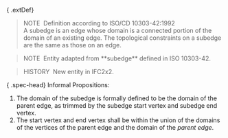 { .extDef}
> NOTE&nbsp; Definition according to ISO/CD 10303-42:1992  
> A subedge is an edge whose domain is a connected portion of the domain of an existing edge. The topological constraints on a subedge are the same as those on an edge.

> NOTE&nbsp; Entity adapted from \*\*subedge\*\* defined in ISO 10303-42.

> HISTORY&nbsp; New entity in IFC2x2.

{ .spec-head}
Informal Propositions:

1. The domain of the subedge is formally defined to be the domain of the parent edge, as trimmed by the subedge start vertex and subedge end vertex.
2. The start vertex and end vertex shall be within the union of the domains of the vertices of the parent edge and the domain of the _parent edge_.
